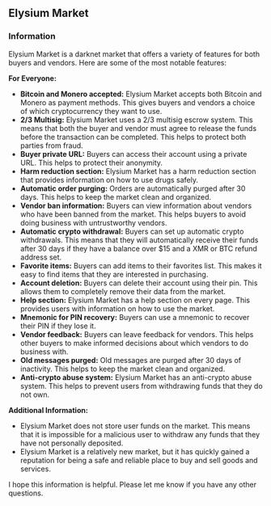 ## Elysium Market

### Information

Elysium Market is a darknet market that offers a variety of features for both buyers and vendors. Here are some of the most notable features:

**For Everyone:**

* **Bitcoin and Monero accepted:** Elysium Market accepts both Bitcoin and Monero as payment methods. This gives buyers and vendors a choice of which cryptocurrency they want to use.
* **2/3 Multisig:** Elysium Market uses a 2/3 multisig escrow system. This means that both the buyer and vendor must agree to release the funds before the transaction can be completed. This helps to protect both parties from fraud.
* **Buyer private URL:** Buyers can access their account using a private URL. This helps to protect their anonymity.
* **Harm reduction section:** Elysium Market has a harm reduction section that provides information on how to use drugs safely.
* **Automatic order purging:** Orders are automatically purged after 30 days. This helps to keep the market clean and organized.
* **Vendor ban information:** Buyers can view information about vendors who have been banned from the market. This helps buyers to avoid doing business with untrustworthy vendors.
* **Automatic crypto withdrawal:** Buyers can set up automatic crypto withdrawals. This means that they will automatically receive their funds after 30 days if they have a balance over $15 and a XMR or BTC refund address set.
* **Favorite items:** Buyers can add items to their favorites list. This makes it easy to find items that they are interested in purchasing.
* **Account deletion:** Buyers can delete their account using their pin. This allows them to completely remove their data from the market.
* **Help section:** Elysium Market has a help section on every page. This provides users with information on how to use the market.
* **Mnemonic for PIN recovery:** Buyers can use a mnemonic to recover their PIN if they lose it.
* **Vendor feedback:** Buyers can leave feedback for vendors. This helps other buyers to make informed decisions about which vendors to do business with.
* **Old messages purged:** Old messages are purged after 30 days of inactivity. This helps to keep the market clean and organized.
* **Anti-crypto abuse system:** Elysium Market has an anti-crypto abuse system. This helps to prevent users from withdrawing funds that they do not own.

**Additional Information:**

* Elysium Market does not store user funds on the market. This means that it is impossible for a malicious user to withdraw any funds that they have not personally deposited.
* Elysium Market is a relatively new market, but it has quickly gained a reputation for being a safe and reliable place to buy and sell goods and services.

I hope this information is helpful. Please let me know if you have any other questions.

